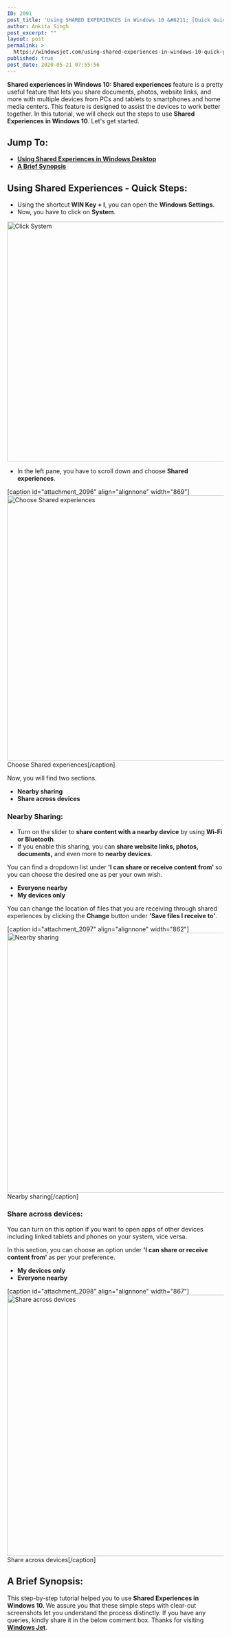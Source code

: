 ```yaml
---
ID: 2091
post_title: 'Using SHARED EXPERIENCES in Windows 10 &#8211; [Quick Guide]'
author: Ankita Singh
post_excerpt: ""
layout: post
permalink: >
  https://windowsjet.com/using-shared-experiences-in-windows-10-quick-guide-2091/
published: true
post_date: 2020-05-21 07:55:56
---
```

<strong><span class="dropcap dropcap1">S</span></strong><strong>hared experiences in Windows 10: Shared experiences </strong>feature is a pretty useful feature that lets you share documents, photos, website links, and more with multiple devices from PCs and tablets to smartphones and home media centers. This feature is designed to assist the devices to work better together. In this tutorial, we will check out the steps to use <strong>Shared Experiences</strong> <strong>in Windows 10</strong>. Let's get started.
<h2>Jump To:</h2>
<ul>
 	<li><strong><a href="#1">Using Shared Experiences in Windows Desktop</a></strong></li>
 	<li><strong><a href="#2">A Brief Synopsis</a></strong></li>
</ul>
<h2>Using Shared Experiences - Quick Steps:</h2>
<ul>
 	<li>Using the shortcut<strong> WIN Key + I</strong>, you can open the <strong>Windows Settings</strong>.</li>
 	<li>Now, you have to click on <strong>System</strong>.</li>
</ul>
<img class="size-full wp-image-1925" src="https://windowsjet.com/wp-content/uploads/2020/05/cl1.png" alt="Click System" width="867" height="557" />
<ul>
 	<li>In the left pane, you have to scroll down and choose <strong>Shared experiences</strong>.</li>
</ul>
[caption id="attachment_2096" align="alignnone" width="869"]<img class="size-full wp-image-2096" src="https://windowsjet.com/wp-content/uploads/2020/05/se1.png" alt="Choose Shared experiences" width="869" height="617" /> Choose Shared experiences[/caption]

Now, you will find two sections.
<ul>
 	<li><strong>Nearby sharing</strong></li>
 	<li><strong>Share across devices</strong></li>
</ul>
<h3>Nearby Sharing:</h3>
<ul>
 	<li>Turn on the slider to <strong>share content with a nearby device</strong> by using <strong>Wi-Fi or Bluetooth</strong>.</li>
 	<li>If you enable this sharing, you can <strong>share website links, photos, documents,</strong> and even more to <strong>nearby devices</strong>.</li>
</ul>
You can find a dropdown list under <strong>'I can share or receive content from' </strong>so you can choose the desired one as per your own wish.
<ul>
 	<li><strong>Everyone nearby</strong></li>
 	<li><strong>My devices only</strong></li>
</ul>
You can change the location of files that you are receiving through shared experiences by clicking the <strong>Change</strong> button under <strong>'Save files I receive to'</strong>.

[caption id="attachment_2097" align="alignnone" width="862"]<img class="size-full wp-image-2097" src="https://windowsjet.com/wp-content/uploads/2020/05/se2.png" alt="Nearby sharing" width="862" height="604" /> Nearby sharing[/caption]
<h3>Share across devices:</h3>
You can turn on this option if you want to open apps of other devices including linked tablets and phones on your system, vice versa.

In this section, you can choose an option under <strong>'I can share or receive content from' </strong>as per your preference.
<ul>
 	<li><strong>My devices only</strong></li>
 	<li><strong>Everyone nearby</strong></li>
</ul>
[caption id="attachment_2098" align="alignnone" width="867"]<img class="size-full wp-image-2098" src="https://windowsjet.com/wp-content/uploads/2020/05/se3.png" alt="Share across devices" width="867" height="607" /> Share across devices[/caption]
<h2 id="4">A Brief Synopsis:</h2>
This step-by-step tutorial helped you to use <strong>Shared Experiences</strong><strong> in Windows 10. </strong>We assure you that these simple steps with clear-cut screenshots let you understand the process distinctly. If you have any queries, kindly share it in the below comment box. Thanks for visiting <a href="https://windowsjet.com/"><strong>Windows Jet</strong></a>.